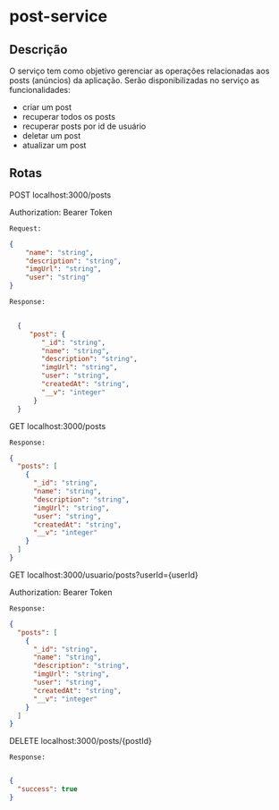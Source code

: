# post-service

## Descrição

O serviço tem como objetivo gerenciar as operações relacionadas aos posts (anúncios) da aplicação. Serão disponibilizadas no serviço
as funcionalidades:
  * criar um post
  * recuperar todos os posts
  * recuperar posts por id de usuário
  * deletar um post
  * atualizar um post


## Rotas

POST localhost:3000/posts

Authorization: Bearer Token


  ` Request: `
  
  ```json
  {
      "name": "string",
      "description": "string",
      "imgUrl": "string",
      "user": "string"
  }
  
  ```

    
  ` Response: `

```json 
  
  {
     "post": {
        "_id": "string",
        "name": "string",
        "description": "string",
        "imgUrl": "string",
        "user": "string",
        "createdAt": "string",
        "__v": "integer"
      }
  }

```

GET localhost:3000/posts


` Response: `


```json
{
  "posts": [
    {
      "_id": "string",
      "name": "string",
      "description": "string",
      "imgUrl": "string",
      "user": "string",
      "createdAt": "string",
      "__v": "integer"
    }
  ]
}

```


GET localhost:3000/usuario/posts?userId={userId}

Authorization: Bearer Token


` Response: `


```json
{
  "posts": [
    {
      "_id": "string",
      "name": "string",
      "description": "string",
      "imgUrl": "string",
      "user": "string",
      "createdAt": "string",
      "__v": "integer"
    }
  ]
}

```


DELETE localhost:3000/posts/{postId}

` Response: `

```json

{
  "success": true
}


```




